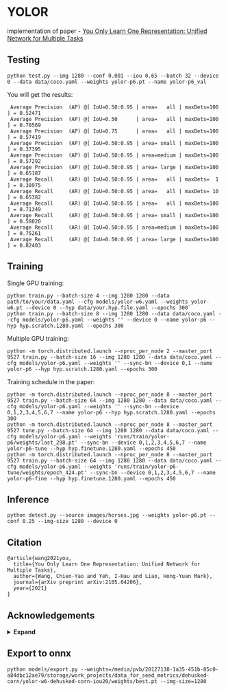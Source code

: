 # YOLOR
implementation of paper - [You Only Learn One Representation: Unified Network for Multiple Tasks](https://arxiv.org/abs/2105.04206)

## Testing

```
python test.py --img 1280 --conf 0.001 --iou 0.65 --batch 32 --device 0 --data data/coco.yaml --weights yolor-p6.pt --name yolor-p6_val
```

You will get the results:

```
 Average Precision  (AP) @[ IoU=0.50:0.95 | area=   all | maxDets=100 ] = 0.52471
 Average Precision  (AP) @[ IoU=0.50      | area=   all | maxDets=100 ] = 0.70569
 Average Precision  (AP) @[ IoU=0.75      | area=   all | maxDets=100 ] = 0.57419
 Average Precision  (AP) @[ IoU=0.50:0.95 | area= small | maxDets=100 ] = 0.37395
 Average Precision  (AP) @[ IoU=0.50:0.95 | area=medium | maxDets=100 ] = 0.57292
 Average Precision  (AP) @[ IoU=0.50:0.95 | area= large | maxDets=100 ] = 0.65187
 Average Recall     (AR) @[ IoU=0.50:0.95 | area=   all | maxDets=  1 ] = 0.38975
 Average Recall     (AR) @[ IoU=0.50:0.95 | area=   all | maxDets= 10 ] = 0.65382
 Average Recall     (AR) @[ IoU=0.50:0.95 | area=   all | maxDets=100 ] = 0.71349
 Average Recall     (AR) @[ IoU=0.50:0.95 | area= small | maxDets=100 ] = 0.58020
 Average Recall     (AR) @[ IoU=0.50:0.95 | area=medium | maxDets=100 ] = 0.75261
 Average Recall     (AR) @[ IoU=0.50:0.95 | area= large | maxDets=100 ] = 0.82403
```

## Training

Single GPU training:

```
python train.py --batch-size 4 --img 1280 1280 --data path/to/your/data.yaml --cfg models/yolor-w6.yaml --weights yolor-w6.pt --device 0 --hyp data/your.hyp.file.yaml --epochs 300`
python train.py --batch-size 8 --img 1280 1280 --data data/coco.yaml --cfg models/yolor-p6.yaml --weights '' --device 0 --name yolor-p6 --hyp hyp.scratch.1280.yaml --epochs 300
```

Multiple GPU training:

```
python -m torch.distributed.launch --nproc_per_node 2 --master_port 9527 train.py --batch-size 16 --img 1280 1280 --data data/coco.yaml --cfg models/yolor-p6.yaml --weights '' --sync-bn --device 0,1 --name yolor-p6 --hyp hyp.scratch.1280.yaml --epochs 300
```

Training schedule in the paper:

```
python -m torch.distributed.launch --nproc_per_node 8 --master_port 9527 train.py --batch-size 64 --img 1280 1280 --data data/coco.yaml --cfg models/yolor-p6.yaml --weights '' --sync-bn --device 0,1,2,3,4,5,6,7 --name yolor-p6 --hyp hyp.scratch.1280.yaml --epochs 300
python -m torch.distributed.launch --nproc_per_node 8 --master_port 9527 tune.py --batch-size 64 --img 1280 1280 --data data/coco.yaml --cfg models/yolor-p6.yaml --weights 'runs/train/yolor-p6/weights/last_298.pt' --sync-bn --device 0,1,2,3,4,5,6,7 --name yolor-p6-tune --hyp hyp.finetune.1280.yaml --epochs 450
python -m torch.distributed.launch --nproc_per_node 8 --master_port 9527 train.py --batch-size 64 --img 1280 1280 --data data/coco.yaml --cfg models/yolor-p6.yaml --weights 'runs/train/yolor-p6-tune/weights/epoch_424.pt' --sync-bn --device 0,1,2,3,4,5,6,7 --name yolor-p6-fine --hyp hyp.finetune.1280.yaml --epochs 450
```

## Inference

```
python detect.py --source images/horses.jpg --weights yolor-p6.pt --conf 0.25 --img-size 1280 --device 0
```

## Citation

```
@article{wang2021you,
  title={You Only Learn One Representation: Unified Network for Multiple Tasks},
  author={Wang, Chien-Yao and Yeh, I-Hau and Liao, Hong-Yuan Mark},
  journal={arXiv preprint arXiv:2105.04206},
  year={2021}
}
```

## Acknowledgements

<details><summary> <b>Expand</b> </summary>

* [https://github.com/AlexeyAB/darknet](https://github.com/AlexeyAB/darknet)
* [https://github.com/WongKinYiu/PyTorch_YOLOv4](https://github.com/WongKinYiu/PyTorch_YOLOv4)
* [https://github.com/WongKinYiu/ScaledYOLOv4](https://github.com/WongKinYiu/ScaledYOLOv4)
* [https://github.com/ultralytics/yolov3](https://github.com/ultralytics/yolov3)
* [https://github.com/ultralytics/yolov5](https://github.com/ultralytics/yolov5)

</details>


## Export to onnx
```commandline
python models/export.py --weights=/media/pvb/20127138-1a35-451b-85c0-a84dbc12ae79/storage/work_projects/data_for_seed_metrics/dehusked-corn/yolor-w6-dehusked-corn-iou20/weights/best.pt --img-size=1280
```

